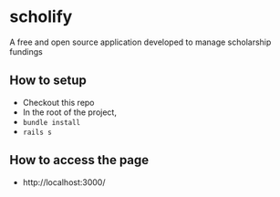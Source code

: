 # scholify

A free and open source application developed to manage scholarship fundings

## How to setup
- Checkout this repo
- In the root of the project,
- `bundle install`
- `rails s`

## How to access the page
- http://localhost:3000/
